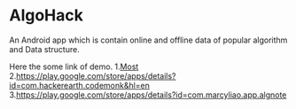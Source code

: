 # AlgoHack
An Android app which is contain online and offline data of popular algorithm and Data structure.

Here the some link of demo.
1.[Most](https://play.google.com/store/apps/details?id=wiki.algorithm.algorithms&hl=en)
2.https://play.google.com/store/apps/details?id=com.hackerearth.codemonk&hl=en
3.https://play.google.com/store/apps/details?id=com.marcyliao.app.algnote
